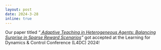 ```yaml
---
layout: post
date: 2024-3-28
inline: true
---
```


Our paper titled _“<a href="https://arxiv.org/abs/2405.14199"> Adaptive Teaching in Heterogeneous Agents: Balancing Surprise in Sparse Reward Scenarios</a>”_ got accepted at the Learning for Dynamics & Control Conference (L4DC) 2024!